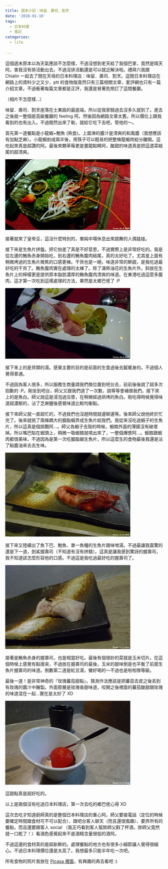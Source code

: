 ```yaml
---
title: 週末小記：味留．壽司．割烹
date: '2010-01-10'
tags:
  - 日本料理
  - 食記
categories:
  - life

---
```

這個週末原本以為天氣應該不怎麼樣，不過沒想到老天給了我個巴掌，竟然是晴天阿。害我沒有排活動出去。不過沒排活動還是可以就近解決啦。禮拜六我跟 Chialin 一起去了間在天母的日本料理店：味留．壽司．割烹。這間日本料理店在網路上的資料少之又少，ptt 的食物版竟然只有三篇相關文章，愛評網也只有一篇介紹文章。不過衝著每篇文章都是正評，我還是冒著危險訂了這間餐廳。  
  
（相片不怎麼樣…）  
  
味留．壽司．割烹座落在士東路的最底端，所以從我家騎過去沒多久就到了。進去之後就一整個是高級餐廳的 feeling 阿。然後因為網路文章太舊，所以價位上跟我看到的也有出入。不過既然出來了勒，就給它吃下去吧，管他的～。  
  
首先第一道餐點是小龍蝦+鮑魚 (熟食)。上面淋的醬汁是清爽的和風醬（我想應該有加點芝麻）。小龍蝦剖成兩半後，用筷子可以輕易的把整條龍蝦肉給分離開。這吃起來真是超讚的阿。最後來顆草莓更是畫龍點睛阿，酸甜的味道真是把這道菜結尾的超清爽。  
  
[![](images/0.jpg)](http://picasaweb.google.com/lh/photo/0klFDLTN1QQ0Jler09596g?feat=embedwebsite)  
  
接著就來了皇帝豆，這沒什麼特別的，單純中場休息出來跳舞的人偶娃娃。  
  
接下來是生魚片拼盤。把它拍差了真是不好意思，不過實際上是非常好吃的。我是從左邊的鮪魚赤身開始吃，到右邊的鮪魚腹肉結尾，真的太好吃了。尤其是上面有稍微烤過的生魚片微焦的口感更棒。干貝也是一絕，味道非常的鮮甜，是我吃過最好吃的干貝了。鮪魚腹肉實在處理的太棒了。除了滿佈油花的生魚片外，斜放在生魚片上的檸檬更是提供原本脂肪濃厚的鮪魚腹肉清爽的味道。在東港吃過這麼多腹肉，這才第一次吃到這樣處理的方法，果然是太鄉巴佬了 :P  
  
[![](images/1.jpg)](http://picasaweb.google.com/lh/photo/kwSXieQ4g1GfBZNDI2HmZQ?feat=embedwebsite)  
  
接下來上的是貝類的湯。感覺主要的目的是前面的生食過後去膩暖身的。不過個人覺得普通。  
  
不過因為客人很多，所以服務生商量請我們換位置到吧台去，前前後後說了超多次抱歉的 :P。剛坐到吧台，師父又跟我們道了一次歉，說等等會補償我們。接下來上的是魚白。師父說這是浸泡過豆漿，在稍微經過烘烤的魚白。剛吃得時候覺得味道超濃郁的，沾了芝麻鹽後感覺味道比較均衡點。  
  
接下來師父就一直超忙的，不過我們也沒趕時間就邊聊邊等。後來師父說他終於忙完了。後來就挑了兩條頗大的胭脂蝦弄成生魚片給我們。我從來沒吃過蝦子的生魚片，所以這真是個挑戰阿…。師父為蝦子去殼的時候，蝦䯝外面的薄膜沒有破壞掉。所以嘴巴貼在蝦頭上，稍微一吸蝦䯝就噴出來了，一整個爆漿阿…。蝦䯝跟蝦肉都很美味，不過因為是第一次吃胭脂蝦生魚片，所以這麼生的食物最後我還是沾了點醬油來去去生味。  
  
[![](images/2.jpg)](http://picasaweb.google.com/lh/photo/091GyNMc13RmWRlYrta_sQ?feat=embedwebsite)  
  
接下來又陸續出了魚下巴、鮑魚、單一魚種的生魚片跟味噌湯。不過最讓我震驚的還是下一道，劍鯊握壽司（不知道有沒有拼錯）。這真是讓我感到驚訝的握壽司，我不知道該怎麼形容他的口感。不過這是我吃過最好吃的握壽司了。  
  
[![](images/3.jpg)](http://picasaweb.google.com/lh/photo/sqrasq6a2hv4AW9TR_aGZQ?feat=embedwebsite)  
  
接著是鮪魚赤身的握壽司，也是相當好吃。最後有個很妙的菜就是玉米切片。在這個時候上感覺有點唐突，不過放在握壽司的最後，玉米的甜味倒是也平衡了前面生魚片握壽司的味道。倒數第二道是紅豆湯，蠻好喝的～不過也是啦啦隊等級。  
  
最後一道！是非常神奇的『玫瑰蕃茄甜點』。猜測作法應該是把蕃茄去皮之後丟到有玫瑰的醬汁中醃製。外面那層是玫瑰香甜味道，咬開之後裡面的蕃茄酸甜跟玫瑰的味道混在一起…實在是太妙了 XD  
  
[![](images/4.jpg)](http://picasaweb.google.com/lh/photo/95zqIbAhqkI-cISPVoFwZw?feat=embedwebsite)  
  
這甜點真是超好吃的。  
  
以上是兩個沒有吃過日本料理店，第一次去吃的鄉巴佬心得 XD  
  
這次去吃才知道廚師真的是整個日本料理店的重心阿。師父要接電話（定位的時候要確定時間跟食材可不可以配合）、跟吧台客人聊天（而且還很風趣）、要弄所有的餐點，而且還要跟客人 social （我正巧看到客人幫胖師父斟了杯酒，胖師父竟然就一口乾了！）看酒色感覺起來不是酒精含量很低的酒阿。  
  
不過這邊的食材真的是超新鮮的。處理餐點的地方也有很多小細節讓人覺得很細心。不過日本料理價位還是太高了。我想最多只能半年吃一次吧。  
  
所有食物的照片我放在 [Picasa 裡面](http://picasaweb.google.com/yurenju/201002)，有興趣的再去看吧 :)